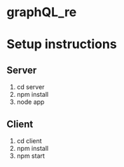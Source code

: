 # graphQL_re

# Setup instructions

## Server
1. cd server
2. npm install 
3. node app

## Client
1. cd client
2. npm install
3. npm start
